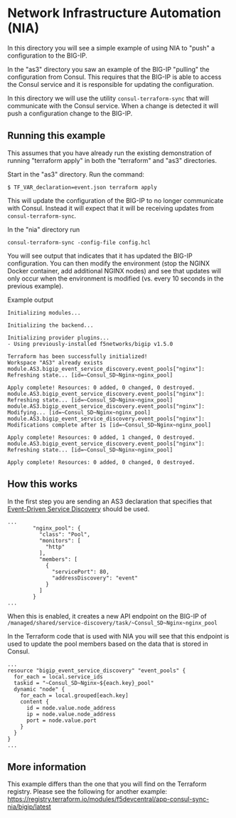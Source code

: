 # Network Infrastructure Automation (NIA)

In this directory you will see a simple example of using NIA to "push" a configuration to the BIG-IP.

In the "as3" directory you saw an example of the BIG-IP "pulling" the configuration from Consul.  This requires that the BIG-IP is able to access the Consul service and it is responsible for updating the configuration.

In this directory we will use the utility `consul-terraform-sync` that will communicate with the Consul service.  When a change is detected it will push a configuration change to the BIG-IP.  

## Running this example

This assumes that you have already run the existing demonstration of running "terraform apply" in both the "terraform" and "as3" directories.

Start in the "as3" directory.  Run the command:

```
$ TF_VAR_declaration=event.json terraform apply
```

This will update the configuration of the BIG-IP to no longer communicate with Consul.  Instead it will expect that it will be receiving updates from `consul-terraform-sync`.

In the "nia" directory run 
```
consul-terraform-sync -config-file config.hcl 
```
You will see output that indicates that it has updated the BIG-IP configuration.  You can then modify the environment (stop the NGINX Docker container, add additional NGINX nodes) and see that updates will only occur when the environment is modified (vs. every 10 seconds in the previous example).

Example output
```
Initializing modules...

Initializing the backend...

Initializing provider plugins...
- Using previously-installed f5networks/bigip v1.5.0

Terraform has been successfully initialized!
Workspace "AS3" already exists
module.AS3.bigip_event_service_discovery.event_pools["nginx"]: Refreshing state... [id=~Consul_SD~Nginx~nginx_pool]

Apply complete! Resources: 0 added, 0 changed, 0 destroyed.
module.AS3.bigip_event_service_discovery.event_pools["nginx"]: Refreshing state... [id=~Consul_SD~Nginx~nginx_pool]
module.AS3.bigip_event_service_discovery.event_pools["nginx"]: Modifying... [id=~Consul_SD~Nginx~nginx_pool]
module.AS3.bigip_event_service_discovery.event_pools["nginx"]: Modifications complete after 1s [id=~Consul_SD~Nginx~nginx_pool]

Apply complete! Resources: 0 added, 1 changed, 0 destroyed.
module.AS3.bigip_event_service_discovery.event_pools["nginx"]: Refreshing state... [id=~Consul_SD~Nginx~nginx_pool]

Apply complete! Resources: 0 added, 0 changed, 0 destroyed.
```

## How this works

In the first step you are sending an AS3 declaration that specifies that [Event-Driven Service Discovery](https://clouddocs.f5.com/products/extensions/f5-appsvcs-extension/latest/declarations/discovery.html#event-driven-service-discovery) should be used.

```
...
        "nginx_pool": {
          "class": "Pool",
          "monitors": [
            "http"
          ],
          "members": [
            {
              "servicePort": 80,
              "addressDiscovery": "event"
            }
          ]
        }
...
```
When this is enabled, it creates a new API endpoint on the BIG-IP of `/managed/shared/service-discovery/task/~Consul_SD~Nginx~nginx_pool`

In the Terraform code that is used with NIA you will see that this endpoint is used to update the pool members based on the data that is stored in Consul.

```hcl
...
resource "bigip_event_service_discovery" "event_pools" {
  for_each = local.service_ids
  taskid = "~Consul_SD~Nginx~${each.key}_pool"
  dynamic "node" {
    for_each = local.grouped[each.key]
    content {
      id = node.value.node_address
      ip = node.value.node_address
      port = node.value.port
    }
  }
}
...
```

## More information

This example differs than the one that you will find on the Terraform registry.  Please see the following for another example: https://registry.terraform.io/modules/f5devcentral/app-consul-sync-nia/bigip/latest